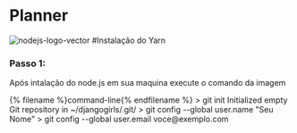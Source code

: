 # Planner
![nodejs-logo-vector](https://user-images.githubusercontent.com/83310782/218368308-9a7acfc7-f581-4db5-8fc5-9317659ef0bf.svg)
#Instalação do Yarn
<h3>Passo 1:</h3>
<p>Após intalação do node.js em sua maquina execute o comando da imagem<p>
    {% filename %}command-line{% endfilename %}
    > git init
    Initialized empty Git repository in ~/djangogirls/.git/
    > git config --global user.name "Seu Nome"
    > git config --global user.email voce@exemplo.com
